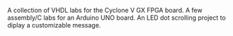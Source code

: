 A collection of VHDL labs for the Cyclone V GX FPGA board.
A few assembly/C labs for an Arduino UNO board.
An LED dot scrolling project to diplay a customizable message.